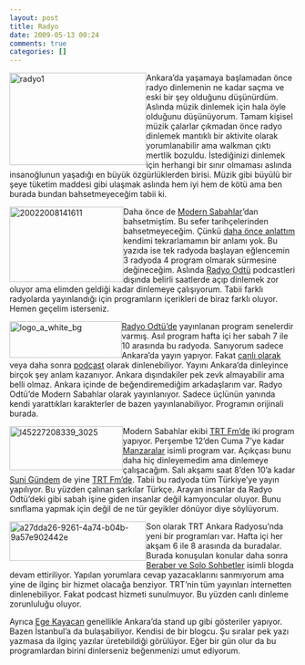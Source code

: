 ```yaml
---
layout: post
title: Radyo
date: 2009-05-13 00:24
comments: true
categories: []
---
```

<p><img style="border-bottom: 0px; border-left: 0px; display: inline; margin-left: 0px; border-top: 0px; margin-right: 0px; border-right: 0px" title="radyo1" border="0" alt="radyo1" align="left" src="http://onurbaykal.com.tr/wp-content/uploads/2009/05/radyo1.jpg" width="240" height="162" /> Ankara’da yaşamaya başlamadan önce radyo dinlemenin ne kadar saçma ve eski bir şey olduğunu düşünürdüm. Aslında müzik dinlemek için hala öyle olduğunu düşünüyorum. Tamam kişisel müzik çalarlar çıkmadan önce radyo dinlemek mantıklı bir aktivite olarak yorumlanabilir ama walkman çıktı mertlik bozuldu. İstediğinizi dinlemek için herhangi bir sınır olmaması aslında insanoğlunun yaşadığı en büyük özgürlüklerden birisi. Müzik gibi büyülü bir şeye tüketim maddesi gibi ulaşmak aslında hem iyi hem de kötü ama ben burada bundan bahsetmeyeceğim tabii ki.</p> <!--more-->  <p><img style="border-bottom: 0px; border-left: 0px; display: inline; margin-left: 0px; border-top: 0px; margin-right: 0px; border-right: 0px" title="20022008141611" border="0" alt="20022008141611" align="left" src="http://onurbaykal.com.tr/wp-content/uploads/2009/05/20022008141611.jpg" width="200" height="132" />Daha önce de <a href="http://onurbaykal.com.tr/etiket/modern-sabahlar">Modern Sabahlar</a>’dan bahsetmiştim. Bu sefer tarihçelerinden bahsetmeyeceğim. Çünkü <a href="http://onurbaykal.com.tr/hayatsal/modern-sabahlar-telefon-baglantim">daha önce anlattım</a> kendimi tekrarlamamın bir anlamı yok. Bu yazıda ise tek radyoda başlayan eğlencemin 3 radyoda 4 program olmarak sürmesine değineceğim. Aslında <a href="http://www.radyoodtu.com.tr">Radyo Odtü</a> podcastleri dışında belirli saatlerde açıp dinlemek zor oluyor ama elimden geldiği kadar dinlemeye çalışıyorum. Tabii farklı radyolarda yayınlandığı için programların içerikleri de biraz farklı oluyor. Hemen geçelim isterseniz.</p>  <p><img style="border-bottom: 0px; border-left: 0px; display: inline; margin-left: 0px; border-top: 0px; margin-right: 0px; border-right: 0px" title="logo_a_white_bg" border="0" alt="logo_a_white_bg" align="left" src="http://onurbaykal.com.tr/wp-content/uploads/2009/05/logo-a-white-bg.jpg" width="197" height="64" /> </p>  <p><a href="http://www.radyoodtu.com.tr">Radyo Odtü’de</a> yayınlanan program senelerdir varmış. Asıl program hafta içi her sabah 7 ile 10 arasında bu radyoda. Sanıyorum sadece Ankara’da yayın yapıyor. Fakat <a href="http://www.radyoodtu.com.tr/canliyayin.htm">canlı olarak</a> veya daha sonra <a href="http://www.radyoodtu.com.tr/podcasts/index.asp?chid=1">podcast</a> olarak dinlenebiliyor. Yayını Ankara’da dinleyince birçok şey anlam kazanıyor. Ankara dışındakiler pek zevk almayabilir ama belli olmaz. Ankara içinde de beğendiremediğim arkadaşlarım var. Radyo Odtü’de Modern Sabahlar olarak yayınlanıyor. Sadece üçlünün yanında kendi yarattıkları karakterler de bazen yayınlanabiliyor. Programın orijinali burada.</p>  <p><img style="border-bottom: 0px; border-left: 0px; display: inline; margin-left: 0px; border-top: 0px; margin-right: 0px; border-right: 0px" title="l45227208339_3025" border="0" alt="l45227208339_3025" align="left" src="http://onurbaykal.com.tr/wp-content/uploads/2009/05/l45227208339-3025.jpg" width="199" height="77" /> </p>  <p>Modern Sabahlar ekibi <a href="http://www.trt.net.tr/Radyo/RDAkis.aspx?gunler=1&amp;kanal=4&amp;akistur=1&amp;tdgun=0&amp;control=-1">TRT Fm’de</a> iki program yapıyor. Perşembe 12’den Cuma 7’ye kadar <a href="http://www.trt.net.tr/Radyo/RDDetay.aspx?kimlikid=322&amp;tur=Radyo&amp;Kanal=TRTFM">Manzaralar</a> isimli program var. Açıkçası bunu daha hiç dinleyemedim ama dinlemeye çalışacağım. Salı akşamı saat 8’den 10’a kadar <a href="http://www.trt.net.tr/Radyo/RDDetay.aspx?kimlikid=507&amp;tur=Radyo&amp;Kanal=TRTFM">Suni Gündem</a> de yine <a href="http://www.trt.net.tr/Radyo/RDAkis.aspx?gunler=1&amp;kanal=4&amp;akistur=1&amp;tdgun=0&amp;control=-1">TRT Fm’de</a>. Tabii bu radyoda tüm Türkiye’ye yayın yapılıyor. Bu yüzden çalınan şarkılar Türkçe. Arayan insanlar da Radyo Odtü’deki gibi sabah işine giden insanlar değil kamyoncular oluyor. Bunu sınıflama yapmak için değil de ne tür geyikler dönüyor diye söylüyorum.</p>  <p><img style="border-bottom: 0px; border-left: 0px; display: inline; margin-left: 0px; border-top: 0px; margin-right: 0px; border-right: 0px" title="a27dda26-9261-4a74-b04b-9a57e902442e" border="0" alt="a27dda26-9261-4a74-b04b-9a57e902442e" align="left" src="http://onurbaykal.com.tr/wp-content/uploads/2009/05/a27dda2692614a74b04b9a57e902442e.jpg" width="240" height="69" /> </p>  <p>Son olarak TRT Ankara Radyosu’nda yeni bir programları var. Hafta içi her akşam 6 ile 8 arasında da buradalar. Burada konuşulan konular daha sonra <a href="http://www.berabervesolosohbetler.com/">Beraber ve Solo Sohbetler</a> isimli blogda devam ettiriliyor. Yapılan yorumlara cevap yazacaklarını sanmıyorum ama yine de ilginç bir hizmet olacağa benziyor. TRT’nin tüm yayınları internetten dinlenebiliyor. Fakat podcast hizmeti sunulmuyor. Bu yüzden canlı dinleme zorunluluğu oluyor.</p>  <p>Ayrıca <a href="http://www.egekayacan.com/">Ege Kayacan</a> genellikle Ankara’da stand up gibi gösteriler yapıyor. Bazen İstanbul’a da bulaşabiliyor. Kendisi de bir blogcu. Şu sıralar pek yazı yazmasa da ilginç yazılar üretebildiği görülüyor. Eğer bir gün olur da bu programlardan birini dinlerseniz beğenmenizi umut ediyorum.</p>
